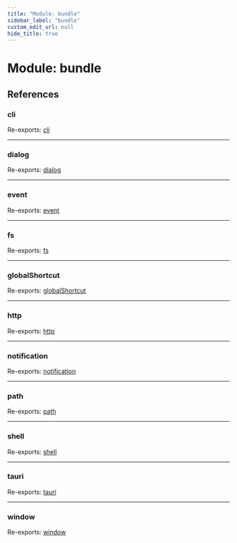 ```yaml
---
title: "Module: bundle"
sidebar_label: "bundle"
custom_edit_url: null
hide_title: true
---
```


# Module: bundle

## References

### cli

Re-exports: [cli](cli.md)

___

### dialog

Re-exports: [dialog](dialog.md)

___

### event

Re-exports: [event](event.md)

___

### fs

Re-exports: [fs](fs.md)

___

### globalShortcut

Re-exports: [globalShortcut](globalshortcut.md)

___

### http

Re-exports: [http](http.md)

___

### notification

Re-exports: [notification](notification.md)

___

### path

Re-exports: [path](path.md)

___

### shell

Re-exports: [shell](shell.md)

___

### tauri

Re-exports: [tauri](tauri.md)

___

### window

Re-exports: [window](window.md)
